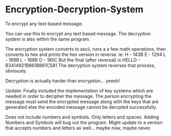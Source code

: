 # Encryption-Decryption-System
To encrypt any text-based message.

You can use this to encrypt any text based message. 
The decryption system is also within the same program.

The encryption system converts to ascii, runs a a few math operations, then converts to hex and prints the hex version in reverse.
ie: 
H - 143B
E - 1294
L - 168B
L - 168B
O - 185C
But the final (after reversal) is HELLO - B3414921B861B861C581
The decryption system reverses that process, obviously.

Decryption is actually harder than encryption... yeesh!

Update:
Finally included the implementation of key systems which are needed in order to decipher the message.
The person encrypting the message must send the encrypted message along with the keys that are generated else the encoded message cannot be decrpted successfully.

Does not include numbers and symbols. Only letters and spaces. Adding Numbers and Symbols will bug out the program.
Might update to a version that accepts numbers and letters as well... maybe now, maybe never.
